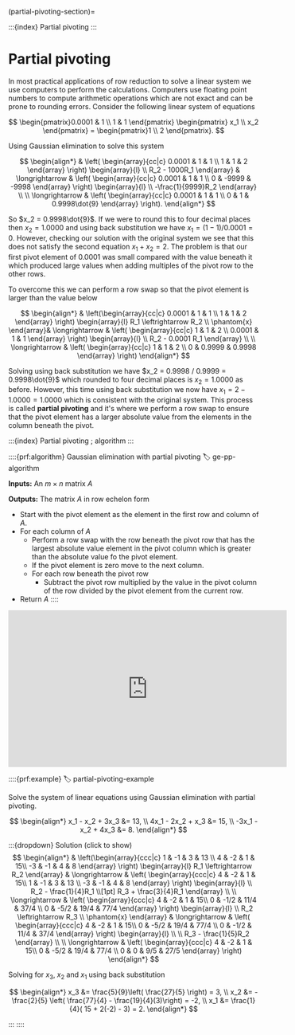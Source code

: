 (partial-pivoting-section)=

:::{index} Partial pivoting
:::

# Partial pivoting

In most practical applications of row reduction to solve a linear system we use computers to perform the calculations. Computers use floating point numbers to compute arithmetic operations which are not exact and can be prone to rounding errors. Consider the following linear system of equations

$$ \begin{pmatrix}0.0001 & 1 \\ 1 & 1 \end{pmatrix}
\begin{pmatrix} x_1 \\ x_2 \end{pmatrix} =
\begin{pmatrix}1 \\ 2 \end{pmatrix}. $$

Using Gaussian elimination to solve this system

$$ \begin{align*}
    & \left( \begin{array}{cc|c}
        0.0001 & 1 & 1 \\
        1 & 1 & 2 
    \end{array} \right)
    \begin{array}{l} \\  R_2 - 1000R_1 \end{array} &
    \longrightarrow &
    \left( \begin{array}{cc|c} 
        0.0001 & 1 & 1 \\
        0 & -9999 & -9998 
    \end{array} \right)
    \begin{array}{l} \\  -\frac{1}{9999}R_2 \end{array} \\ \\
    \longrightarrow &
    \left( \begin{array}{cc|c} 
        0.0001 & 1 & 1 \\
        0 & 1 & 0.9998\dot{9}
    \end{array} \right).
\end{align*} $$

So $x_2 = 0.9998\dot{9}$. If we were to round this to four decimal places then $x_2 = 1.0000$ and using back substitution we have $x_1 = (1 - 1) / 0.0001 = 0$. However, checking our solution with the original system we see that this does not satisfy the second equation $x_1 + x_2 = 2$. The problem is that our first pivot element of 0.0001 was small compared with the value beneath it which produced large values when adding multiples of the pivot row to the other rows.

To overcome this we can perform a row swap so that the pivot element is larger than the value below

$$ \begin{align*}
    & \left(\begin{array}{cc|c}
        0.0001 & 1 & 1 \\
        1 & 1 & 2
    \end{array} \right)
    \begin{array}{l} R_1 \leftrightarrow R_2  \\ \phantom{x} \end{array}&
    \longrightarrow &
    \left( \begin{array}{cc|c} 
        1 & 1 & 2 \\
        0.0001 & 1 & 1 
    \end{array} \right)
    \begin{array}{l} \\  R_2 - 0.0001 R_1 \end{array} \\ \\
    \longrightarrow &
    \left( \begin{array}{cc|c} 
        1 & 1 & 2 \\
        0 & 0.9999 & 0.9998
    \end{array} \right)
\end{align*} $$

Solving using back substitution we have $x_2 = 0.9998 / 0.9999 = 0.9998\dot{9}$ which rounded to four decimal places is $x_2 = 1.0000$ as before. However, this time using back substitution we now have $x_1 = 2 - 1.0000 = 1.0000$ which is consistent with the original system. This process is called **partial pivoting** and it's where we perform a row swap to ensure that the pivot element has a larger absolute value from the elements in the column beneath the pivot.

:::{index} Partial pivoting ; algorithm
:::

::::{prf:algorithm} Gaussian elimination with partial pivoting
:label: ge-pp-algorithm

**Inputs:** An $m \times n$ matrix $A$

**Outputs:** The matrix $A$ in row echelon form

- Start with the pivot element as the element in the first row and column of $A$.
- For each column of $A$
  - Perform a row swap with the row beneath the pivot row that has the largest absolute value element in the pivot column which is greater than the absolute value fo the pivot element.
  - If the pivot element is zero move to the next column.
  - For each row beneath the pivot row
    - Subtract the pivot row multiplied by the value in the pivot column of the row divided by the pivot element from the current row.
- Return $A$
::::

 

<iframe width="560" height="315" src="https://www.youtube.com/embed/5I8roRpQy1M?si=IaYVdjZ9mulpUWmJ" title="YouTube video player" frameborder="0" allow="accelerometer; autoplay; clipboard-write; encrypted-media; gyroscope; picture-in-picture; web-share" allowfullscreen></iframe>

::::{prf:example}
:label: partial-pivoting-example

Solve the system of linear equations using Gaussian elimination with partial pivoting. 

$$ \begin{align*}
        x_1 - x_2 + 3x_3 &= 13, \\
        4x_1 - 2x_2 + x_3 &= 15, \\
        -3x_1 - x_2 + 4x_3 &= 8.
\end{align*} $$

:::{dropdown} Solution (click to show)
$$ \begin{align*}
    & \left(\begin{array}{ccc|c} 
        1 & -1 & 3 & 13 \\
        4 & -2 & 1 & 15\\
        -3 & -1 & 4 & 8
    \end{array} \right) 
    \begin{array}{l} R_1 \leftrightarrow R_2 \end{array} &
    \longrightarrow &
    \left( \begin{array}{ccc|c}
        4 & -2 & 1 & 15\\ 
        1 & -1 & 3 & 13 \\
        -3 & -1 & 4 & 8
    \end{array} \right)
    \begin{array}{l} \\  R_2 - \frac{1}{4}R_1 \\[1pt]  R_3 + \frac{3}{4}R_1 \end{array} \\ \\
    \longrightarrow &
    \left( \begin{array}{ccc|c}
        4 & -2 & 1 & 15\\ 
        0 & -1/2 & 11/4 & 37/4 \\
        0 & -5/2 & 19/4 & 77/4
    \end{array} \right)
    \begin{array}{l} \\ R_2 \leftrightarrow R_3 \\ \phantom{x} \end{array} &
    \longrightarrow &
    \left( \begin{array}{ccc|c}
        4 & -2 & 1 & 15\\ 
        0 & -5/2 & 19/4 & 77/4 \\
        0 & -1/2 & 11/4 & 37/4
    \end{array} \right)
    \begin{array}{l} \\ \\ R_3 - \frac{1}{5}R_2 \end{array} \\ \\
    \longrightarrow &
    \left( \begin{array}{ccc|c}
        4 & -2 & 1 & 15\\
        0 & -5/2 & 19/4 & 77/4 \\
        0 & 0 & 9/5 & 27/5
    \end{array} \right)
\end{align*} $$

Solving for $x_3$, $x_2$ and $x_1$ using back substitution

$$ \begin{align*}
    x_3 &= \frac{5}{9}\left( \frac{27}{5} \right) = 3, \\
    x_2 &= -\frac{2}{5} \left( \frac{77}{4} - \frac{19}{4}(3)\right) = -2, \\
    x_1 &= \frac{1}{4}( 15 + 2(-2) - 3) = 2. 
\end{align*} $$
 
:::
::::
